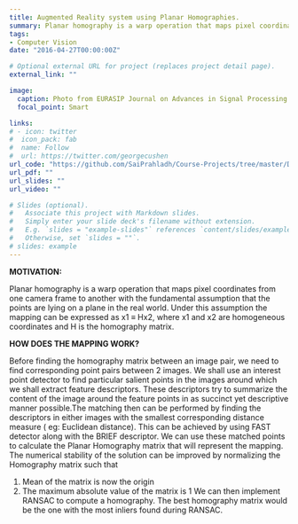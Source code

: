 ```yaml
---
title: Augmented Reality system using Planar Homographies.
summary: Planar homography is a warp operation that maps pixel coordinates from one camera frame to another with the fundamental assumption that the points are lying on a plane in the real world. This concept allows us to create cool applications such as an augmented reality system or a panorama stitcher.
tags:
- Computer Vision
date: "2016-04-27T00:00:00Z"

# Optional external URL for project (replaces project detail page).
external_link: ""

image:
  caption: Photo from EURASIP Journal on Advances in Signal Processing.
  focal_point: Smart

links:
# - icon: twitter
#  icon_pack: fab
#  name: Follow
#  url: https://twitter.com/georgecushen
url_code: "https://github.com/SaiPrahladh/Course-Projects/tree/master/Deep_Learning/FaceVerification"
url_pdf: ""
url_slides: ""
url_video: ""

# Slides (optional).
#   Associate this project with Markdown slides.
#   Simply enter your slide deck's filename without extension.
#   E.g. `slides = "example-slides"` references `content/slides/example-slides.md`.
#   Otherwise, set `slides = ""`.
# slides: example
---
```

**MOTIVATION:**

Planar homography is a warp operation that maps pixel coordinates from one camera frame to another with the fundamental assumption that the points are lying on a plane in the real world. Under this assumption the mapping can be expressed as 
x1 ≡ Hx2, 
where x1 and x2 are homogeneous coordinates and H is the homography matrix.

**HOW DOES THE MAPPING WORK?**

Before  finding the homography matrix between an image pair, we need to find corresponding point pairs between 2 images. We shall use an interest point detector to find particular salient points in the images around which we shall extract feature descriptors. These descriptors try to summarize the content of the image around the feature points in as succinct yet descriptive manner possible.The matching then can be performed by finding the descriptors in either images with the smallest corresponding distance measure ( eg: Euclidean distance). This can be achieved by using FAST detector along with the BRIEF descriptor.
We can use these matched points to calculate the Planar Homography matrix that will represent the mapping. The numerical stability of the solution can be improved by normalizing the Homography matrix such that
1. Mean of the matrix is now the origin
2. The maximum absolute value of the matrix is 1
We can then implement RANSAC to compute a homography. The best homography matrix would be the one with the most inliers found during RANSAC. 

